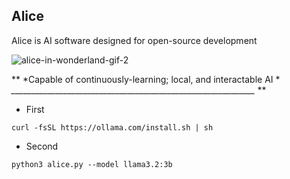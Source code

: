 ## Alice
Alice is AI software designed for open-source development 


![alice-in-wonderland-gif-2](https://github.com/user-attachments/assets/b997e03b-23cf-4021-b4bb-a376c40bc624)



**
*Capable of continuously-learning; local, and interactable AI *
*_____________________________________________________________*
**

- First
```
curl -fsSL https://ollama.com/install.sh | sh
```

- Second
```
python3 alice.py --model llama3.2:3b
```

